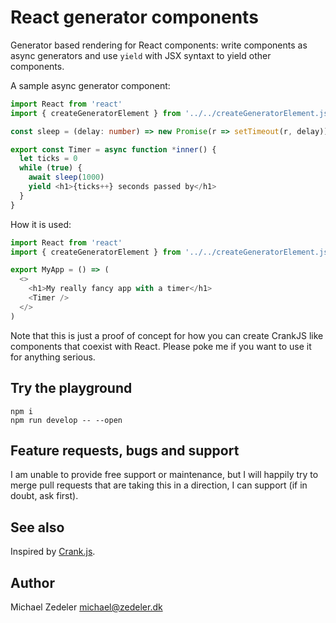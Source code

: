 # React generator components
Generator based rendering for React components: write components as async generators and
use `yield` with JSX syntaxt to yield other components.

A sample async generator component:
```typescript
import React from 'react'
import { createGeneratorElement } from '../../createGeneratorElement.js'

const sleep = (delay: number) => new Promise(r => setTimeout(r, delay))

export const Timer = async function *inner() {
  let ticks = 0
  while (true) {
    await sleep(1000)
    yield <h1>{ticks++} seconds passed by</h1>
  }
}
```

How it is used:

```javascript
import React from 'react'
import { createGeneratorElement } from '../../createGeneratorElement.js'

export MyApp = () => (
  <>
    <h1>My really fancy app with a timer</h1>
    <Timer />
  </>
)
```

Note that this is just a proof of concept for how you can create CrankJS like components that
coexist with React. Please poke me if you want to use it for anything serious.

## Try the playground
```
npm i
npm run develop -- --open
```

## Feature requests, bugs and support
I am unable to provide free support or maintenance, but I will happily try to merge pull
requests that are taking this in a direction, I can support (if in doubt, ask first).

## See also
Inspired by [Crank.js](https://crank.js.org/).

## Author
Michael Zedeler <michael@zedeler.dk>
